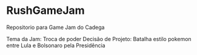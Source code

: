 # RushGameJam
Repositorio para Game Jam do Cadega

Tema da Jam: Troca de poder
Decisão de Projeto: Batalha estilo pokemon entre Lula e Bolsonaro pela Presidência
